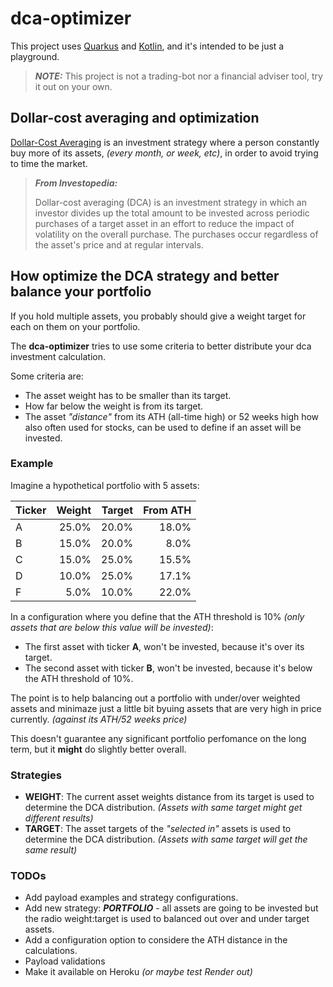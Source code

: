 # dca-optimizer

This project uses [Quarkus](https://quarkus.io) and [Kotlin](https://kotlinlang.org), and it's intended to be just a playground.

> **_NOTE:_**  This project is not a trading-bot nor a financial adviser tool, try it out on your own.

## Dollar-cost averaging and optimization

[Dollar-Cost Averaging](https://www.investopedia.com/terms/d/dollarcostaveraging.asp#toc-what-is-dollar-cost-averaging-dca) is an investment strategy where a person constantly buy more of its assets, _(every month, or week, etc)_, in order to avoid trying to time the market.

> **_From Investopedia:_**
>
> Dollar-cost averaging (DCA) is an investment strategy in which an investor divides up the total amount to be invested across periodic purchases of a target asset in an effort to reduce the impact of volatility on the overall purchase.
The purchases occur regardless of the asset's price and at regular intervals.  

## How optimize the DCA strategy and better balance your portfolio

If you hold multiple assets, you probably should give a weight target for each on them on your portfolio.

The **dca-optimizer** tries to use some criteria to better distribute your dca investment calculation.

Some criteria are:

- The asset weight has to be smaller than its target.
- How far below the weight is from its target.
- The asset _"distance"_ from its ATH (all-time high) or 52 weeks high how also often used for stocks, can be used to define if an asset will be invested.

### Example

Imagine a hypothetical portfolio with 5 assets:

| Ticker | Weight | Target | From ATH |
|:---|---:|---:|---:|
|A|25.0%| 20.0%|18.0%
|B|15.0%| 20.0%|8.0%
|C|15.0%| 25.0%|15.5%
|D|10.0%| 25.0%|17.1%
|F|5.0%| 10.0%|22.0%

In a configuration where you define that the ATH threshold is 10% _(only assets that are below this value will be invested)_:

- The first asset with ticker **A**, won't be invested, because it's over its target.
- The second asset with ticker **B**, won't be invested, because it's below the ATH threshold of 10%.

The point is to help balancing out a portfolio with under/over weighted assets and minimaze just a little bit byuing assets that are very high in price currently. _(against its ATH/52 weeks price)_

This doesn't guarantee any significant portfolio perfomance on the long term, but it **might** do slightly better overall.

### Strategies

- **WEIGHT**: The current asset weights distance from its target is used to determine the DCA distribution. _(Assets with same target might get different results)_
- **TARGET**: The asset targets of the _"selected in"_ assets is used to determine the DCA distribution. _(Assets with same target will get the same result)_

### TODOs

- Add payload examples and strategy configurations.
- Add new strategy: **_PORTFOLIO_** - all assets are going to be invested but the radio weight:target is used to balanced out over and under target assets.
- Add a configuration option to considere the ATH distance in the calculations.
- Payload validations
- Make it available on Heroku _(or maybe test Render out)_
